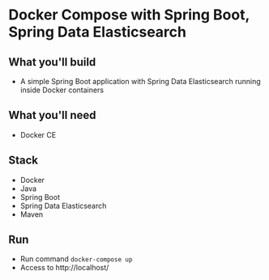 # Docker Compose with Spring Boot, Spring Data Elasticsearch

## What you'll build
- A simple Spring Boot application with Spring Data Elasticsearch running inside Docker containers 

## What you'll need
- Docker CE

## Stack
- Docker
- Java
- Spring Boot
- Spring Data Elasticsearch
- Maven

## Run
- Run command `docker-compose up`
- Access to http://localhost/
